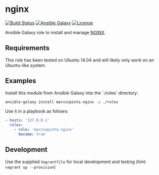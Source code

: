 nginx
=====

[![Build Status](https://img.shields.io/travis/marvinpinto/ansible-role-nginx/master.svg?style=flat-square)](https://travis-ci.org/marvinpinto/ansible-role-nginx)
[![Ansible Galaxy](https://img.shields.io/badge/ansible--galaxy-nginx-blue.svg?style=flat-square)](https://galaxy.ansible.com/marvinpinto/nginx)
[![License](https://img.shields.io/badge/license-MIT-brightgreen.svg?style=flat-square)](LICENSE.txt)

Ansible Galaxy role to install and manage [NGINX](https://nginx.org).


Requirements
------------

This role has been tested on Ubuntu 14.04 and will likely only work on an
Ubuntu-like system.


Examples
--------

Install this module from Ansible Galaxy into the './roles' directory:
```bash
ansible-galaxy install marvinpinto.nginx -p ./roles
```

Use it in a playbook as follows:
```yaml
- hosts: '127.0.0.1'
  roles:
    - role: 'marvinpinto.nginx'
      become: true
```


Development
-----------
Use the supplied `Vagrantfile` for local development and testing (hint: `vagrant up --provision`)
